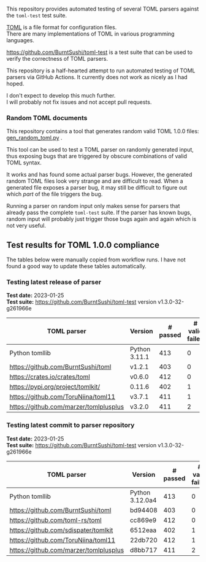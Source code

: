 
This repository provides automated testing of several TOML parsers against the `toml-test` test suite.

[TOML](https://toml.io/) is a file format for configuration files. <br>
There are many implementations of TOML in various programming languages.

https://github.com/BurntSushi/toml-test is a test suite that can be used to verify the correctness of TOML parsers.

This repository is a half-hearted attempt to run automated testing of TOML parsers via GitHub Actions.
It currently does not work as nicely as I had hoped.

I don't expect to develop this much further. <br>
I will probably not fix issues and not accept pull requests.

### Random TOML documents

This repository contains a tool that generates random valid TOML 1.0.0 files:
[gen\_random\_toml.py](random_test/gen_random_toml.py) .

This tool can be used to test a TOML parser on randomly generated input, thus exposing bugs that are triggered by obscure combinations of valid TOML syntax.

It works and has found some actual parser bugs.
However, the generated random TOML files look very strange and are difficult to read.
When a generated file exposes a parser bug, it may still be difficult to figure out which _part_ of the file triggers the bug.

Running a parser on random input only makes sense for parsers that already pass the complete `toml-test` suite.
If the parser has known bugs, random input will probably just trigger those bugs again and again which is not very useful.

## Test results for TOML 1.0.0 compliance

The tables below were manually copied from workflow runs.
I have not found a good way to update these tables automatically.

### Testing latest release of parser

__Test date:__ 2023-01-25 <br>
__Test suite:__ https://github.com/BurntSushi/toml-test version v1.3.0-32-g261966e

| TOML parser | Version | # passed | # valid failed | # invalid failed | Result |
|-------------|---------|----------------|----------------------|------------------------|--------|
| Python tomllib | Python 3.11.1 | 413 | 0 | 0 | :heavy_check_mark: |
| https://github.com/BurntSushi/toml | v1.2.1 | 403 | 0 | 10 | :warning: |
| https://crates.io/crates/toml | v0.6.0 | 412 | 0 | 1 | :warning: |
| https://pypi.org/project/tomlkit/ | 0.11.6 | 402 | 1 | 10 | :x: |
| https://github.com/ToruNiina/toml11 | v3.7.1 | 411 | 1 | 1 | :x: |
| https://github.com/marzer/tomlplusplus | v3.2.0 | 411 | 2 | 0 | :x: |

### Testing latest commit to parser repository

__Test date:__ 2023-01-25 <br>
__Test suite:__ https://github.com/BurntSushi/toml-test version v1.3.0-32-g261966e

| TOML parser | Version | # passed | # valid failed | # invalid failed | Result |
|-------------|---------|----------------|----------------------|------------------------|--------|
| Python tomllib | Python 3.12.0a4 | 413 | 0 | 0 | :heavy_check_mark: |
| https://github.com/BurntSushi/toml | bd94408 | 403 | 0 | 10 | :warning: |
| https://github.com/toml-rs/toml | cc869e9 | 412 | 0 | 1 | :warning: |
| https://github.com/sdispater/tomlkit | 6512eaa | 402 | 1 | 10 | :x: |
| https://github.com/ToruNiina/toml11 | 22db720 | 412 | 1 | 0 | :x: |
| https://github.com/marzer/tomlplusplus | d8bb717 | 411 | 2 | 0 | :x: |

